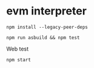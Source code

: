 # evm interpreter

```
npm install --legacy-peer-deps

npm run asbuild && npm test
```

Web test
```
npm start
```

